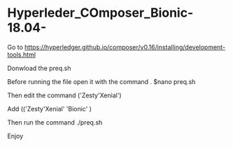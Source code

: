 # Hyperleder_COmposer_Bionic-18.04-

Go to https://hyperledger.github.io/composer/v0.16/installing/development-tools.html

Donwload the preq.sh

Before running the file open it with the command . $nano preq.sh

Then edit the command ('Zesty'Xenial')

Add (('Zesty'Xenial' 'Bionic' )

Then run the command ./preq.sh 

Enjoy

